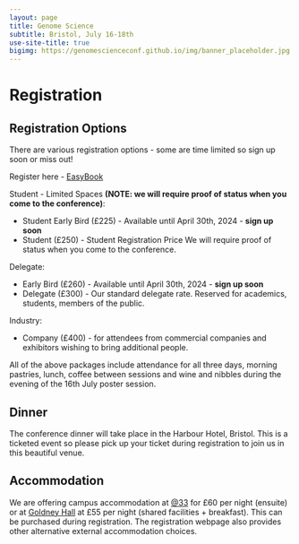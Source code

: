```yaml
---
layout: page
title: Genome Science
subtitle: Bristol, July 16-18th
use-site-title: true
bigimg: https://genomescienceconf.github.io/img/banner_placeholder.jpg
---
```


# Registration

## Registration Options

There are various registration options - some are time limited so sign up soon or miss out!

Register here - [EasyBook](https://events.eazybook.com/genomescience2024)

Student - Limited Spaces **(NOTE: we will require proof of status when you come to the conference)**: 
- Student Early Bird (£225) - Available until April 30th, 2024 - __sign up soon__
- Student (£250) - Student Registration Price We will require proof of status when you come to the conference.

Delegate:
- Early Bird (£260) - Available until April 30th, 2024 - __sign up soon__
- Delegate (£300) - Our standard delegate rate. Reserved for academics, students, members of the public.

Industry:
- Company (£400) - for attendees from commercial companies and exhibitors wishing to bring additional people.

All of the above packages include attendance for all three days, morning pastries, lunch, coffee between sessions and wine and nibbles during the evening of the 16th July poster session.

## Dinner 
The conference dinner will take place in the Harbour Hotel, Bristol. This is a ticketed event so please pick up your ticket during registration to join us in this beautiful venue.

## Accommodation
We are offering campus accommodation at [@33](https://www.bristol.ac.uk/accommodation/about/residences/accommodation-at-thirty-three/) for £60 per night (ensuite) or at [Goldney Hall](https://www.bristol.ac.uk/accommodation/about/residences/goldney/) at £55 per night (shared facilities + breakfast). This can be purchased during registration. The registration webpage also provides other alternative external accommodation choices.

